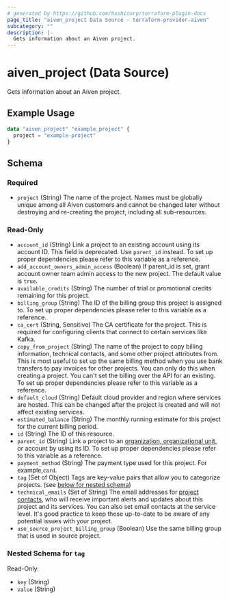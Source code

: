 ```yaml
---
# generated by https://github.com/hashicorp/terraform-plugin-docs
page_title: "aiven_project Data Source - terraform-provider-aiven"
subcategory: ""
description: |-
  Gets information about an Aiven project.
---
```


# aiven_project (Data Source)

Gets information about an Aiven project.

## Example Usage

```terraform
data "aiven_project" "example_project" {
  project = "example-project"
}
```

<!-- schema generated by tfplugindocs -->
## Schema

### Required

- `project` (String) The name of the project. Names must be globally unique among all Aiven customers and cannot be changed later without destroying and re-creating the project, including all sub-resources.

### Read-Only

- `account_id` (String) Link a project to an existing account using its account ID. This field is deprecated. Use `parent_id` instead. To set up proper dependencies please refer to this variable as a reference.
- `add_account_owners_admin_access` (Boolean) If parent_id is set, grant account owner team admin access to the new project. The default value is `true`.
- `available_credits` (String) The number of trial or promotional credits remaining for this project.
- `billing_group` (String) The ID of the billing group this project is assigned to. To set up proper dependencies please refer to this variable as a reference.
- `ca_cert` (String, Sensitive) The CA certificate for the project. This is required for configuring clients that connect to certain services like Kafka.
- `copy_from_project` (String) The name of the project to copy billing information, technical contacts, and some other project attributes from. This is most useful to set up the same billing method when you use bank transfers to pay invoices for other projects. You can only do this when creating a project. You can't set the billing over the API for an existing. To set up proper dependencies please refer to this variable as a reference.
- `default_cloud` (String) Default cloud provider and region where services are hosted. This can be changed after the project is created and will not affect existing services.
- `estimated_balance` (String) The monthly running estimate for this project for the current billing period.
- `id` (String) The ID of this resource.
- `parent_id` (String) Link a project to an [organization, organizational unit,](https://aiven.io/docs/platform/concepts/projects_accounts_access) or account by using its ID. To set up proper dependencies please refer to this variable as a reference.
- `payment_method` (String) The payment type used for this project. For example,`card`.
- `tag` (Set of Object) Tags are key-value pairs that allow you to categorize projects. (see [below for nested schema](#nestedatt--tag))
- `technical_emails` (Set of String) The email addresses for [project contacts](https://aiven.io/docs/platform/howto/technical-emails), who will receive important alerts and updates about this project and its services. You can also set email contacts at the service level. It's good practice to keep these up-to-date to be aware of any potential issues with your project.
- `use_source_project_billing_group` (Boolean) Use the same billing group that is used in source project.

<a id="nestedatt--tag"></a>
### Nested Schema for `tag`

Read-Only:

- `key` (String)
- `value` (String)

